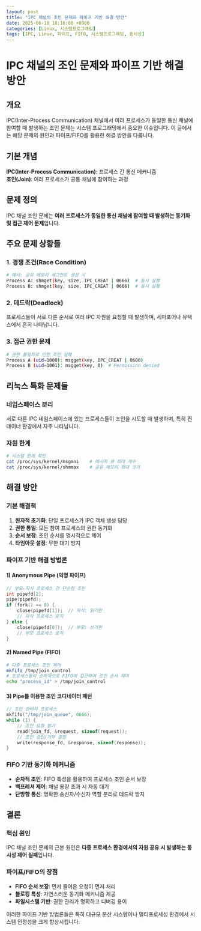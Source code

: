 ```yaml
---
layout: post
title: "IPC 채널의 조인 문제와 파이프 기반 해결 방안"
date: 2025-06-18 18:16:00 +0900
categories: [Linux, 시스템프로그래밍]
tags: [IPC, Linux, 파이프, FIFO, 시스템프로그래밍, 동시성]
---
```


# IPC 채널의 조인 문제와 파이프 기반 해결 방안

## 개요

IPC(Inter-Process Communication) 채널에서 여러 프로세스가 동일한 통신 채널에 참여할 때 발생하는 조인 문제는 시스템 프로그래밍에서 중요한 이슈입니다. 이 글에서는 해당 문제의 원인과 파이프/FIFO를 활용한 해결 방안을 다룹니다.

## 기본 개념

**IPC(Inter-Process Communication)**: 프로세스 간 통신 메커니즘  
**조인(Join)**: 여러 프로세스가 공통 채널에 참여하는 과정

## 문제 정의

IPC 채널 조인 문제는 **여러 프로세스가 동일한 통신 채널에 참여할 때 발생하는 동기화 및 접근 제어 문제**입니다.

## 주요 문제 상황들

### 1. 경쟁 조건(Race Condition)

```bash
# 예시: 공유 메모리 세그먼트 생성 시
Process A: shmget(key, size, IPC_CREAT | 0666)  # 동시 실행
Process B: shmget(key, size, IPC_CREAT | 0666)  # 동시 실행
```

### 2. 데드락(Deadlock)

프로세스들이 서로 다른 순서로 여러 IPC 자원을 요청할 때 발생하며, 세마포어나 뮤텍스에서 흔히 나타납니다.

### 3. 접근 권한 문제

```bash
# 권한 불일치로 인한 조인 실패
Process A (uid=1000): msgget(key, IPC_CREAT | 0600)
Process B (uid=1001): msgget(key, 0)  # Permission denied
```

## 리눅스 특화 문제들

### 네임스페이스 분리

서로 다른 IPC 네임스페이스에 있는 프로세스들이 조인을 시도할 때 발생하며, 특히 컨테이너 환경에서 자주 나타납니다.

### 자원 한계

```bash
# 시스템 한계 확인
cat /proc/sys/kernel/msgmni    # 메시지 큐 최대 개수
cat /proc/sys/kernel/shmmax    # 공유 메모리 최대 크기
```

## 해결 방안

### 기본 해결책

1. **원자적 초기화**: 단일 프로세스가 IPC 객체 생성 담당
2. **권한 통일**: 모든 참여 프로세스의 권한 동기화
3. **순서 보장**: 조인 순서를 명시적으로 제어
4. **타임아웃 설정**: 무한 대기 방지

### 파이프 기반 해결 방법론

#### 1) Anonymous Pipe (익명 파이프)

```c
// 부모-자식 프로세스 간 단순한 조인
int pipefd[2];
pipe(pipefd);
if (fork() == 0) {
    close(pipefd[1]);  // 자식: 읽기만
    // 자식 프로세스 로직
} else {
    close(pipefd[0]);  // 부모: 쓰기만
    // 부모 프로세스 로직
}
```

#### 2) Named Pipe (FIFO)

```bash
# 다중 프로세스 조인 제어
mkfifo /tmp/join_control
# 프로세스들이 순차적으로 FIFO에 접근하여 조인 순서 제어
echo "process_id" > /tmp/join_control
```

#### 3) Pipe를 이용한 조인 코디네이터 패턴

```c
// 조인 관리자 프로세스
mkfifo("/tmp/join_queue", 0666);
while (1) {
    // 조인 요청 받기
    read(join_fd, &request, sizeof(request));
    // 조인 승인/거부 결정
    write(response_fd, &response, sizeof(response));
}
```

### FIFO 기반 동기화 메커니즘

- **순차적 조인**: FIFO 특성을 활용하여 프로세스 조인 순서 보장
- **백프레셔 제어**: 채널 용량 초과 시 자동 대기
- **단방향 통신**: 명확한 송신자/수신자 역할 분리로 데드락 방지

## 결론

### 핵심 원인

IPC 채널 조인 문제의 근본 원인은 **다중 프로세스 환경에서의 자원 공유 시 발생하는 동시성 제어 실패**입니다.

### 파이프/FIFO의 장점

- **FIFO 순서 보장**: 먼저 들어온 요청이 먼저 처리
- **블로킹 특성**: 자연스러운 동기화 메커니즘 제공
- **파일시스템 기반**: 권한 관리가 명확하고 디버깅 용이

이러한 파이프 기반 방법론들은 특히 대규모 분산 시스템이나 멀티프로세싱 환경에서 시스템 안정성을 크게 향상시킵니다.
